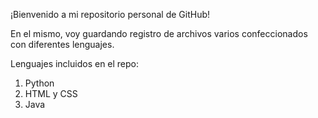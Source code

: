 ¡Bienvenido a mi repositorio personal de GitHub!

En el mismo, voy guardando registro de archivos varios confeccionados con diferentes lenguajes.

Lenguajes incluidos en el repo:
 
 1) Python
 2) HTML y CSS
 3) Java